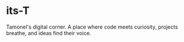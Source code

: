 # its-T
Tamonel's digital corner. A place where code meets curiosity, projects breathe, and ideas find their voice.
